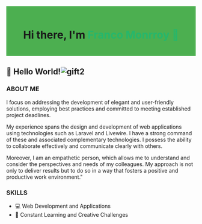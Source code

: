 <div style="background-color: #4CAF50; padding: 20px;">
  <h1 align="center"> Hi there, I'm <span style="color: #25B76C;"> Franco Monrroy 🐺</span> </h1>
</div>

## 👋 Hello World!![gift2](https://github.com/Drayer35/Drayer35/assets/85105872/50cb5d6d-cc58-4d29-a92d-789af1f9f8f9)



### ABOUT ME

I focus on addressing the development of elegant and user-friendly solutions, employing best practices and committed to meeting established project deadlines.

My experience spans the design and development of web applications using technologies such as Laravel and Livewire. I have a strong command of these and associated complementary technologies. I possess the ability to collaborate effectively and communicate clearly with others.

Moreover, I am an empathetic person, which allows me to understand and consider the perspectives and needs of my colleagues. My approach is not only to deliver results but to do so in a way that fosters a positive and productive work environment."

### SKILLS

- 💻 Web Development and Applications
- 🚀 Constant Learning and Creative Challenges
